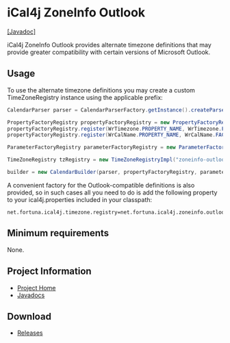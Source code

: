 # iCal4j ZoneInfo Outlook

[[Javadoc]](https://javadoc.io/doc/org.mnode.ical4j/ical4j-zoneinfo-outlook)

iCal4j ZoneInfo Outlook provides alternate timezone definitions that may provide greater compatibility with certain versions of Microsoft Outlook.

## Usage

To use the alternate timezone definitions you may create a custom TimeZoneRegistry instance using the applicable prefix:

```java
CalendarParser parser = CalendarParserFactory.getInstance().createParser();

PropertyFactoryRegistry propertyFactoryRegistry = new PropertyFactoryRegistry();
propertyFactoryRegistry.register(WrTimezone.PROPERTY_NAME, WrTimezone.FACTORY);
propertyFactoryRegistry.register(WrCalName.PROPERTY_NAME, WrCalName.FACTORY);

ParameterFactoryRegistry parameterFactoryRegistry = new ParameterFactoryRegistry();

TimeZoneRegistry tzRegistry = new TimeZoneRegistryImpl("zoneinfo-outlook/");

builder = new CalendarBuilder(parser, propertyFactoryRegistry, parameterFactoryRegistry, tzRegistry);
```

A convenient factory for the Outlook-compatible definitions is also provided, so in such cases all you need to do is add the following property to your ical4j.properties included in your classpath:

```properties
net.fortuna.ical4j.timezone.registry=net.fortuna.ical4j.zoneinfo.outlook.OutlookTimeZoneRegistryFactory
```

## Minimum requirements

None.

## Project Information

* [Project Home](http://github.com/ical4j/ical4j-zoneinfo-outlook/)
* [Javadocs](http://ical4j.github.io/docs/ical4j-zoneinfo-outlook/api/)

## Download

* [Releases](https://bintray.com/ical4j/maven/ical4j-zoneinfo-outlook)
